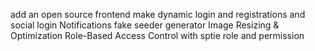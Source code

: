 add an open source frontend 
make dynamic login and registrations and social login
Notifications
fake seeder generator
Image Resizing & Optimization
Role-Based Access Control with sptie role and permission
